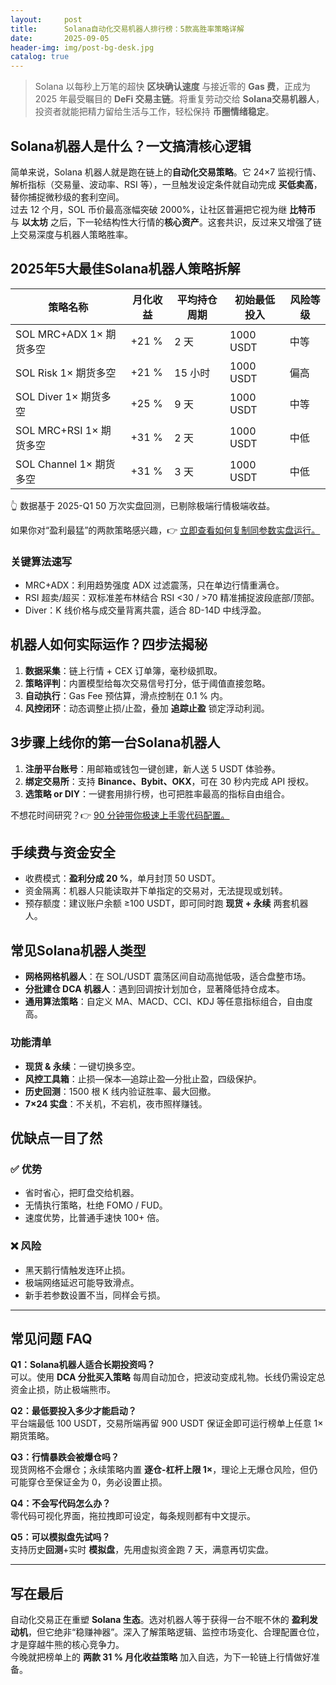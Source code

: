 ```yaml
---
layout:     post
title:      Solana自动化交易机器人排行榜：5款高胜率策略详解
date:       2025-09-05
header-img: img/post-bg-desk.jpg
catalog: true
---
```


> Solana 以每秒上万笔的超快 **区块确认速度** 与接近零的 **Gas 费**，正成为 2025 年最受瞩目的 **DeFi 交易主链**。将重复劳动交给 **Solana交易机器人**，投资者就能把精力留给生活与工作，轻松保持 **币圈情绪稳定**。

## Solana机器人是什么？一文搞清核心逻辑

简单来说，Solana 机器人就是跑在链上的**自动化交易策略**。它 24×7 监视行情、解析指标（交易量、波动率、RSI 等），一旦触发设定条件就自动完成 **买低卖高**，替你捕捉微秒级的套利空间。  
过去 12 个月，SOL 币价最高涨幅突破 2000%，让社区普遍把它视为继 **比特币** 与 **以太坊** 之后，下一轮结构性大行情的**核心资产**。这套共识，反过来又增强了链上交易深度与机器人策略胜率。

## 2025年5大最佳Solana机器人策略拆解

| 策略名称 | 月化收益 | 平均持仓周期 | 初始最低投入 | 风险等级
|---|---|---|---|---
| SOL MRC+ADX 1× 期货多空 | +21 % | 2 天 | 1000 USDT | 中等
| SOL Risk 1× 期货多空 | +21 % | 15 小时 | 1000 USDT | 偏高
| SOL Diver 1× 期货多空 | +25 % | 9 天 | 1000 USDT | 中等
| SOL MRC+RSI 1× 期货多空 | +31 % | 2 天 | 1000 USDT | 中低
| SOL Channel 1× 期货多空 | +31 % | 3 天 | 1000 USDT | 中低

👆 数据基于 2025-Q1 50 万次实盘回测，已剔除极端行情极端收益。

如果你对“盈利最猛”的两款策略感兴趣，👉 [立即查看如何复制同参数实盘运行。](https://okxdog.com/)

### 关键算法速写  
- MRC+ADX：利用趋势强度 ADX 过滤震荡，只在单边行情重满仓。  
- RSI 超卖/超买：双标准差布林结合 RSI <30 / >70 精准捕捉波段底部/顶部。  
- Diver：K 线价格与成交量背离共震，适合 8D-14D 中线浮盈。  

## 机器人如何实际运作？四步法揭秘

1. **数据采集**：链上行情 + CEX 订单簿，毫秒级抓取。  
2. **策略评判**：内置模型给每次交易信号打分，低于阈值直接忽略。  
3. **自动执行**：Gas Fee 预估算，滑点控制在 0.1 % 内。  
4. **风控闭环**：动态调整止损/止盈，叠加 **追踪止盈** 锁定浮动利润。

## 3步骤上线你的第一台Solana机器人

1. **注册平台账号**：用邮箱或钱包一键创建，新人送 5 USDT 体验券。  
2. **绑定交易所**：支持 **Binance、Bybit、OKX**，可在 30 秒内完成 API 授权。  
3. **选策略 or DIY**：一键套用排行榜，也可把胜率最高的指标自由组合。

不想花时间研究？👉 [90 分钟带你极速上手零代码配置。](https://okxdog.com/)

## 手续费与资金安全

- 收费模式：**盈利分成 20 %**，单月封顶 50 USDT。  
- 资金隔离：机器人只能读取并下单指定的交易对，无法提现或划转。  
- 预存额度：建议账户余额 ≥100 USDT，即可同时跑 **现货 + 永续** 两套机器人。

## 常见Solana机器人类型

- **网格网格机器人**：在 SOL/USDT 震荡区间自动高抛低吸，适合盘整市场。  
- **分批建仓 DCA 机器人**：遇到回调按计划加仓，显著降低持仓成本。  
- **通用算法策略**：自定义 MA、MACD、CCI、KDJ 等任意指标组合，自由度高。

### 功能清单

- **现货 & 永续**：一键切换多空。  
- **风控工具箱**：止损—保本—追踪止盈—分批止盈，四级保护。  
- **历史回测**：1500 根 K 线内验证胜率、最大回撤。  
- **7×24 实盘**：不关机，不宕机，夜市照样赚钱。

## 优缺点一目了然

### ✅ 优势  
- 省时省心，把盯盘交给机器。  
- 无情执行策略，杜绝 FOMO / FUD。  
- 速度优势，比普通手速快 100+ 倍。

### ❌ 风险  
- 黑天鹅行情触发连环止损。  
- 极端网络延迟可能导致滑点。  
- 新手若参数设置不当，同样会亏损。

---

## 常见问题 FAQ

**Q1：Solana机器人适合长期投资吗？**  
可以。使用 **DCA 分批买入策略** 每周自动加仓，把波动变成礼物。长线仍需设定总资金止损，防止极端熊市。

**Q2：最低要投入多少才能启动？**  
平台端最低 100 USDT，交易所端再留 900 USDT 保证金即可运行榜单上任意 1× 期货策略。

**Q3：行情暴跌会被爆仓吗？**  
现货网格不会爆仓；永续策略内置 **逐仓-杠杆上限 1×**，理论上无爆仓风险，但仍可能穿仓至保证金为 0，务必设置止损。

**Q4：不会写代码怎么办？**  
零代码可视化界面，拖拉拽即可设定，每条规则都有中文提示。

**Q5：可以模拟盘先试吗？**  
支持历史**回测**+实时 **模拟盘**，先用虚拟资金跑 7 天，满意再切实盘。

---

## 写在最后

自动化交易正在重塑 **Solana 生态**。选对机器人等于获得一台不眠不休的 **盈利发动机**，但它绝非“稳赚神器”。深入了解策略逻辑、监控市场变化、合理配置仓位，才是穿越牛熊的核心竞争力。  
今晚就把榜单上的 **两款 31 % 月化收益策略** 加入自选，为下一轮链上行情做好准备。